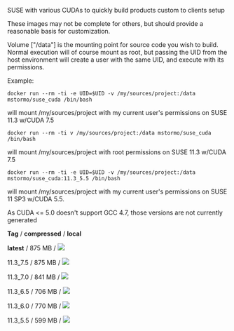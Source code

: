 SUSE with various CUDAs to quickly build products custom to clients setup

These images may not be complete for others, but should provide a reasonable basis for customization.

Volume ["/data"] is the mounting point for source code you wish to build. Normal execution will of course mount as root, but passing the UID from the host environment will create a user with the same UID, and execute with its permissions.

Example:

    docker run --rm -ti -e UID=$UID -v /my/sources/project:/data mstormo/suse_cuda /bin/bash
will mount /my/sources/project with my current user's permissions on SUSE 11.3 w/CUDA 7.5

    docker run --rm -ti v /my/sources/project:/data mstormo/suse_cuda /bin/bash
will mount /my/sources/project with root permissions on SUSE 11.3 w/CUDA 7.5

    docker run --rm -ti -e UID=$UID -v /my/sources/project:/data mstormo/suse_cuda:11.3_5.5 /bin/bash
will mount /my/sources/project with my current user's permissions on SUSE 11 SP3 w/CUDA 5.5.

As CUDA <= 5.0 doesn't support GCC 4.7, those versions are not currently generated


**Tag** / **compressed** / **local**

**latest** / 875 MB / [![](https://badge.imagelayers.io/mstormo/suse_cuda:latest.svg)](https://imagelayers.io/?images=mstormo/suse_cuda:latest)

11.3_7.5 / 875 MB / [![](https://badge.imagelayers.io/mstormo/suse_cuda:11.3_7.5.svg)](https://imagelayers.io/?images=mstormo/suse_cuda:11.3_7.5)

11.3_7.0 / 841 MB / [![](https://badge.imagelayers.io/mstormo/suse_cuda:11.3_7.0.svg)](https://imagelayers.io/?images=mstormo/suse_cuda:11.3_7.0)

11.3_6.5 / 706 MB / [![](https://badge.imagelayers.io/mstormo/suse_cuda:11.3_6.5.svg)](https://imagelayers.io/?images=mstormo/suse_cuda:11.3_6.5)

11.3_6.0 / 770 MB / [![](https://badge.imagelayers.io/mstormo/suse_cuda:11.3_6.0.svg)](https://imagelayers.io/?images=mstormo/suse_cuda:11.3_6.0)

11.3_5.5 / 599 MB / [![](https://badge.imagelayers.io/mstormo/suse_cuda:11.3_5.5.svg)](https://imagelayers.io/?images=mstormo/suse_cuda:11.3_5.5)
